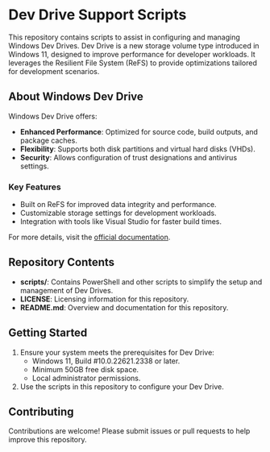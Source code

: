 # Dev Drive Support Scripts

This repository contains scripts to assist in configuring and managing Windows Dev Drives. Dev Drive is a new storage volume type introduced in Windows 11, designed to improve performance for developer workloads. It leverages the Resilient File System (ReFS) to provide optimizations tailored for development scenarios.

## About Windows Dev Drive

Windows Dev Drive offers:
- **Enhanced Performance**: Optimized for source code, build outputs, and package caches.
- **Flexibility**: Supports both disk partitions and virtual hard disks (VHDs).
- **Security**: Allows configuration of trust designations and antivirus settings.

### Key Features
- Built on ReFS for improved data integrity and performance.
- Customizable storage settings for development workloads.
- Integration with tools like Visual Studio for faster build times.

For more details, visit the [official documentation](https://learn.microsoft.com/en-us/windows/dev-drive/).

## Repository Contents

- **scripts/**: Contains PowerShell and other scripts to simplify the setup and management of Dev Drives.
- **LICENSE**: Licensing information for this repository.
- **README.md**: Overview and documentation for this repository.

## Getting Started

1. Ensure your system meets the prerequisites for Dev Drive:
   - Windows 11, Build #10.0.22621.2338 or later.
   - Minimum 50GB free disk space.
   - Local administrator permissions.
2. Use the scripts in this repository to configure your Dev Drive.

## Contributing

Contributions are welcome! Please submit issues or pull requests to help improve this repository.